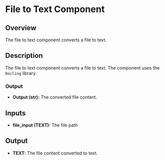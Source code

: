# File to Text Component

## Overview

The file to text component converts a file to text.

## Description

The file to text component converts a file to text.
The component uses the `Docling` library.

### Output

- **Output (str):** The converted file content.

## Inputs

- **file_input (TEXT):** The file path

## Output

- **TEXT:** The file content converted to text.
